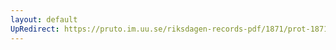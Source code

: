 ```yaml
---
layout: default
UpRedirect: https://pruto.im.uu.se/riksdagen-records-pdf/1871/prot-1871-urtima-ak--1002.pdf
---
```

